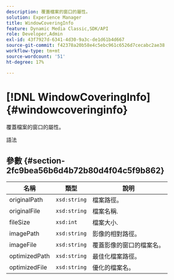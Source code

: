 ```yaml
---
description: 覆蓋檔案的窗口的屬性。
solution: Experience Manager
title: WindowCoveringInfo
feature: Dynamic Media Classic,SDK/API
role: Developer,Admin
exl-id: 43f7927d-6341-4d30-9a3c-de1d61b4d667
source-git-commit: f42378a20b58e4c5ebc961c6526d7cecabc2ae38
workflow-type: tm+mt
source-wordcount: '51'
ht-degree: 17%

---
```


# [!DNL WindowCoveringInfo]{#windowcoveringinfo}

覆蓋檔案的窗口的屬性。

語法

## 參數 {#section-2fc9bea56b6d4b72b80d4f04c5f9b862}

| 名稱 | 類型 | 說明 |
|---|---|---|
| originalPath | `xsd:string` | 檔案路徑。 |
| originalFile | `xsd:string` | 檔案名稱. |
| fileSize | `xsd:int` | 檔案大小. |
| imagePath | `xsd:string` | 影像的相對路徑。 |
| imageFile | `xsd:string` | 覆蓋影像的窗口的檔案名。 |
| optimizedPath | `xsd:string` | 最佳化檔案路徑。 |
| optimizedFile | `xsd:string` | 優化的檔案名。 |
